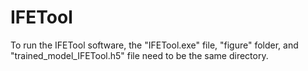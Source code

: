 # IFETool
To run the IFETool software, the "IFETool.exe" file, "figure" folder, and "trained_model_IFETool.h5" file need to be the same directory.
